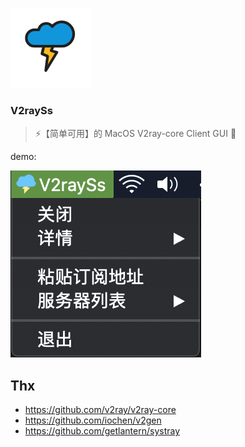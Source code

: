 ![](./docs/logo.png)
### V2raySs

> ⚡️【简单可用】的 MacOS V2ray-core Client GUI 🤔

demo:

![](./docs/demo.png)


## Thx
- https://github.com/v2ray/v2ray-core
- https://github.com/iochen/v2gen
- https://github.com/getlantern/systray
